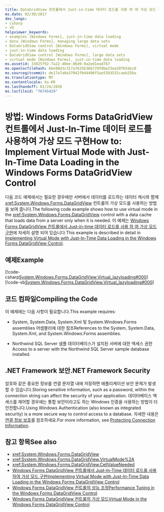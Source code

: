 ```yaml
---
title: DataGridView 컨트롤에서 Just-in-time 데이터 로드를 사용 하 여 가상 모드 구현
ms.date: 03/30/2017
dev_langs:
- csharp
- vb
helpviewer_keywords:
- examples [Windows Forms], just-in-time data loading
- data [Windows Forms], managing large data sets
- DataGridView control [Windows Forms], virtual mode
- just-in-time data loading
- DataGridView control [Windows Forms], large data sets
- virtual mode [Windows Forms], just-in-time data loading
ms.assetid: 33825f92-7a22-40ee-86d9-9a2ed1ead7b7
ms.openlocfilehash: bbe98d3c317a7625b36b729f0be23ea20f65dec0
ms.sourcegitcommit: de17a7a0a37042f0d4406f5ae5393531caeb25ba
ms.translationtype: MT
ms.contentlocale: ko-KR
ms.lasthandoff: 01/24/2020
ms.locfileid: "76745429"
---
```

# <a name="how-to-implement-virtual-mode-with-just-in-time-data-loading-in-the-windows-forms-datagridview-control"></a><span data-ttu-id="b6058-102">방법: Windows Forms DataGridView 컨트롤에서 Just-In-Time 데이터 로드를 사용하여 가상 모드 구현</span><span class="sxs-lookup"><span data-stu-id="b6058-102">How to: Implement Virtual Mode with Just-In-Time Data Loading in the Windows Forms DataGridView Control</span></span>
<span data-ttu-id="b6058-103">다음 코드 예제에서는 필요한 경우에만 서버에서 데이터를 로드하는 데이터 캐시와 함께 <xref:System.Windows.Forms.DataGridView> 컨트롤의 가상 모드를 사용하는 방법을 보여 줍니다.</span><span class="sxs-lookup"><span data-stu-id="b6058-103">The following code example shows how to use virtual mode in the <xref:System.Windows.Forms.DataGridView> control with a data cache that loads data from a server only when it is needed.</span></span> <span data-ttu-id="b6058-104">이 예제는 [Windows Forms DataGridView 컨트롤에서 Just-in-time 데이터 로드를 사용 하 여 가상 모드 구현](implementing-virtual-mode-jit-data-loading-in-the-datagrid.md)에 자세히 설명 되어 있습니다.</span><span class="sxs-lookup"><span data-stu-id="b6058-104">This example is described in detail in [Implementing Virtual Mode with Just-In-Time Data Loading in the Windows Forms DataGridView Control](implementing-virtual-mode-jit-data-loading-in-the-datagrid.md).</span></span>  
  
## <a name="example"></a><span data-ttu-id="b6058-105">예제</span><span class="sxs-lookup"><span data-stu-id="b6058-105">Example</span></span>  
 [!code-csharp[System.Windows.Forms.DataGridView.Virtual_lazyloading#000](~/samples/snippets/csharp/VS_Snippets_Winforms/System.Windows.Forms.DataGridView.Virtual_lazyloading/CS/lazyloading.cs#000)]
 [!code-vb[System.Windows.Forms.DataGridView.Virtual_lazyloading#000](~/samples/snippets/visualbasic/VS_Snippets_Winforms/System.Windows.Forms.DataGridView.Virtual_lazyloading/VB/lazyloading.vb#000)]  
  
## <a name="compiling-the-code"></a><span data-ttu-id="b6058-106">코드 컴파일</span><span class="sxs-lookup"><span data-stu-id="b6058-106">Compiling the Code</span></span>  
 <span data-ttu-id="b6058-107">이 예제에는 다음 사항이 필요합니다.</span><span class="sxs-lookup"><span data-stu-id="b6058-107">This example requires:</span></span>  
  
- <span data-ttu-id="b6058-108">System, System.Data, System.Xml 및 System.Windows.Forms assemblies 어셈블리에 대한 참조</span><span class="sxs-lookup"><span data-stu-id="b6058-108">References to the System, System.Data, System.Xml, and System.Windows.Forms assemblies.</span></span>  
  
- <span data-ttu-id="b6058-109">Northwind SQL Server 샘플 데이터베이스가 설치된 서버에 대한 액세스 권한</span><span class="sxs-lookup"><span data-stu-id="b6058-109">Access to a server with the Northwind SQL Server sample database installed.</span></span>  
  
## <a name="net-framework-security"></a><span data-ttu-id="b6058-110">.NET Framework 보안</span><span class="sxs-lookup"><span data-stu-id="b6058-110">.NET Framework Security</span></span>  
 <span data-ttu-id="b6058-111">암호와 같은 중요한 정보를 연결 문자열 내에 저장하면 애플리케이션 보안 문제가 발생할 수 있습니다.</span><span class="sxs-lookup"><span data-stu-id="b6058-111">Storing sensitive information, such as a password, within the connection string can affect the security of your application.</span></span> <span data-ttu-id="b6058-112">데이터베이스 액세스를 제어할 경우에는 통합 보안이라고도 하는 Windows 인증을 사용하는 방법이 더 안전합니다.</span><span class="sxs-lookup"><span data-stu-id="b6058-112">Using Windows Authentication (also known as integrated security) is a more secure way to control access to a database.</span></span> <span data-ttu-id="b6058-113">자세한 내용은 [연결 정보 보호](../../data/adonet/protecting-connection-information.md)를 참조하세요.</span><span class="sxs-lookup"><span data-stu-id="b6058-113">For more information, see [Protecting Connection Information](../../data/adonet/protecting-connection-information.md).</span></span>  
  
## <a name="see-also"></a><span data-ttu-id="b6058-114">참고 항목</span><span class="sxs-lookup"><span data-stu-id="b6058-114">See also</span></span>

- <xref:System.Windows.Forms.DataGridView>
- <xref:System.Windows.Forms.DataGridView.VirtualMode%2A>
- <xref:System.Windows.Forms.DataGridView.CellValueNeeded>
- [<span data-ttu-id="b6058-115">Windows Forms DataGridView 컨트롤에서 Just-In-Time 데이터 로드를 사용하여 가상 모드 구현</span><span class="sxs-lookup"><span data-stu-id="b6058-115">Implementing Virtual Mode with Just-In-Time Data Loading in the Windows Forms DataGridView Control</span></span>](implementing-virtual-mode-jit-data-loading-in-the-datagrid.md)
- [<span data-ttu-id="b6058-116">Windows Forms DataGridView 컨트롤의 성능 조정</span><span class="sxs-lookup"><span data-stu-id="b6058-116">Performance Tuning in the Windows Forms DataGridView Control</span></span>](performance-tuning-in-the-windows-forms-datagridview-control.md)
- [<span data-ttu-id="b6058-117">Windows Forms DataGridView 컨트롤의 가상 모드</span><span class="sxs-lookup"><span data-stu-id="b6058-117">Virtual Mode in the Windows Forms DataGridView Control</span></span>](virtual-mode-in-the-windows-forms-datagridview-control.md)
